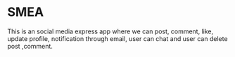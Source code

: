 # SMEA
This is an social media express app where we can post, comment, like, update profile, notification through email, user can chat and user can delete post ,comment.
